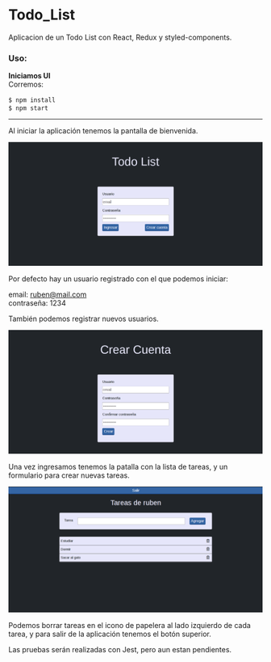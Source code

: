 # Todo_List

Aplicacion de un Todo List con React, Redux y styled-components.

### Uso:

**Iniciamos UI** <br>
Corremos:
```
$ npm install
$ npm start
```

---------------------------------
Al iniciar la aplicación tenemos la pantalla de bienvenida.

<p align="center">
  <img src="./screenshots/1.png" alt="img1">
</p>

Por defecto hay un usuario registrado con el que podemos iniciar:

  email: ruben@mail.com <br>
  contraseña: 1234

También podemos registrar nuevos usuarios.

<p align="center">
  <img src="./screenshots/2.png" alt="img1">
</p>

Una vez ingresamos tenemos la patalla con la lista de tareas, y un formulario para crear nuevas tareas.

<p align="center">
  <img src="./screenshots/3.png" alt="img1">
</p>

Podemos borrar tareas en el icono de papelera al lado izquierdo de cada tarea, y para salir de la aplicación tenemos el botón superior.<br>

Las pruebas serán realizadas con Jest, pero aun estan pendientes.